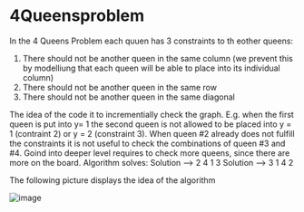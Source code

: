 # 4Queensproblem

In the 4 Queens Problem each quuen has 3 constraints to th eother queens:
1. There should not be another queen in the same column (we prevent this by modelliung that each queen will be able to place into its individual column)
2. There should not be another queen in the same row
3. There should not be another queen in the same diagonal

The idea of the code it to incrementially check the graph. E.g. when the first queen is put into y= 1 the second queen is not allowed to be placed into y = 1 (contraint 2) or y = 2 (constraint 3). When queen #2 already does not fulfill the constraints it is not useful to check the combinations of queen #3 and #4. 
Goind into deeper level requires to check more queens, since there are more on the board.
Algorithm solves:
Solution --> 2   4   1   3
Solution --> 3   1   4   2

The following picture displays the idea of the algorithm

![image](https://github.com/Erik-Schumann/4Queensproblem/assets/49512734/6438a94f-3b95-42f8-b3bf-58a406eaa47b)

